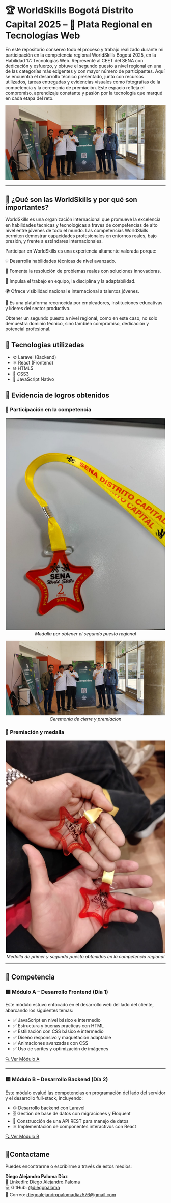 # 🏆 WorldSkills Bogotá Distrito Capital 2025 – 🥈 Plata Regional en Tecnologías Web

En este repositorio conservo todo el proceso y trabajo realizado durante mi participación en la competencia regional WorldSkills Bogotá 2025, en la Habilidad 17: Tecnologías Web. Representé al CEET del SENA con dedicación y esfuerzo, y obtuve el segundo puesto a nivel regional en una de las categorías más exigentes y con mayor número de participantes.
Aquí se encuentra el desarrollo técnico presentado, junto con recursos utilizados, tareas entregadas y evidencias visuales como fotografías de la competencia y la ceremonia de premiación. Este espacio refleja el compromiso, aprendizaje constante y pasión por la tecnología que marqué en cada etapa del reto.

![Premiación](evidencias/img2.jpeg)

---

## 🏅 ¿Qué son las WorldSkills y por qué son importantes?
WorldSkills es una organización internacional que promueve la excelencia en habilidades técnicas y tecnológicas a través de competencias de alto nivel entre jóvenes de todo el mundo. Las competencias WorldSkills permiten demostrar capacidades profesionales en entornos reales, bajo presión, y frente a estándares internacionales.

Participar en WorldSkills es una experiencia altamente valorada porque:

💡 Desarrolla habilidades técnicas de nivel avanzado.

🧠 Fomenta la resolución de problemas reales con soluciones innovadoras.

🤝 Impulsa el trabajo en equipo, la disciplina y la adaptabilidad.

🌍 Ofrece visibilidad nacional e internacional a talentos jóvenes.

🥇 Es una plataforma reconocida por empleadores, instituciones educativas y líderes del sector productivo.

Obtener un segundo puesto a nivel regional, como en este caso, no solo demuestra dominio técnico, sino también compromiso, dedicación y potencial profesional.

## 🚀 Tecnologías utilizadas

- ⚙️ Laravel (Backend)
- ⚛️ React (Frontend)
- 🌐 HTML5
- 🎨 CSS3
- 🧠 JavaScript Nativo


## 📸 Evidencia de logros obtenidos

### 🔹 Participación en la competencia

<p align="center">
  <img src="evidencias/img1.jpeg" alt="Medalla" width="500"/>
  <br>
  <em>Medalla por obtener el segundo puesto regional</em>
</p>

<p align="center">
  <img src="evidencias/img2.jpeg" alt="Medalla" width="500"/>
  <br>
  <em>Ceremonia de cierre y premiacion</em>
</p>


### 🥈 Premiación y medalla

<p align="center">
  <img src="evidencias/img3.jpeg" alt="Medalla" width="500"/>
  <br>
  <em>Medalla de primer y segundo puesto obtenidas en la competencia regional</em>
</p>

---

## 🎯 Competencia

### 🟪 Módulo A – Desarrollo Frontend (Día 1)

Este módulo estuvo enfocado en el desarrollo web del lado del cliente, abarcando los siguientes temas:

- ✅ JavaScript en nivel básico e intermedio  
- ✅ Estructura y buenas prácticas con HTML  
- ✅ Estilización con CSS básico e intermedio  
- ✅ Diseño responsivo y maquetación adaptable  
- ✅ Animaciones avanzadas con CSS  
- ✅ Uso de sprites y optimización de imágenes  

[🔍 Ver Módulo A](#)

---

### 🟨 Módulo B – Desarrollo Backend (Día 2)

Este módulo evaluó las competencias en programación del lado del servidor y el desarrollo full-stack, incluyendo:

- ⚙️ Desarrollo backend con Laravel  
- 🗄️ Gestión de base de datos con migraciones y Eloquent  
- 🔁 Construcción de una API REST para manejo de datos  
- ⚛️ Implementación de componentes interactivos con React  

[🔍 Ver Módulo B](#)

## 📩Contactame

Puedes encontrarme o escribirme a través de estos medios:

**Diego Alejandro Paloma Díaz**  
💼 LinkedIn: [Diego Alejandro Paloma](https://www.linkedin.com/in/paloma-el-mejor-ab4008308/)  
💻 GitHub: [@diegopaloma](https://github.com/Diegoalejandro17/DiegoAlejandroPalomaDiaz)   
📧 Correo: diegoalejandropalomadiaz576@gmail.com 

